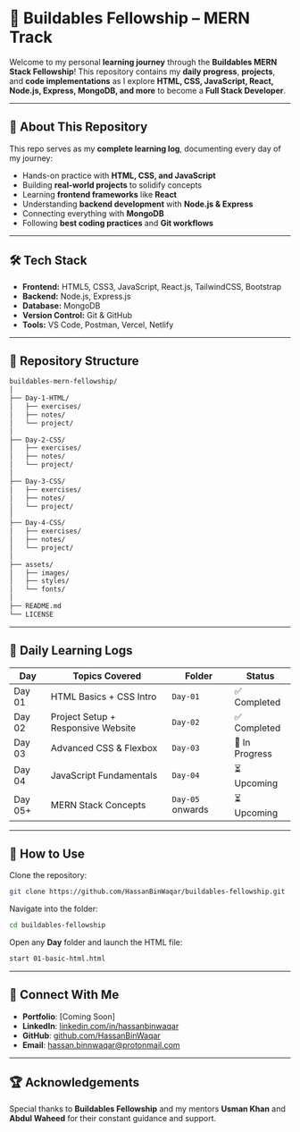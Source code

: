 
# 🚀 Buildables Fellowship – MERN Track

Welcome to my personal **learning journey** through the **Buildables MERN Stack Fellowship**!
This repository contains my **daily progress**, **projects**, and **code implementations** as I explore **HTML, CSS, JavaScript, React, Node.js, Express, MongoDB, and more** to become a **Full Stack Developer**.

---

## 📌 About This Repository

This repo serves as my **complete learning log**, documenting every day of my journey:

* Hands-on practice with **HTML, CSS, and JavaScript**
* Building **real-world projects** to solidify concepts
* Learning **frontend frameworks** like **React**
* Understanding **backend development** with **Node.js & Express**
* Connecting everything with **MongoDB**
* Following **best coding practices** and **Git workflows**

---

## 🛠 Tech Stack

* **Frontend:** HTML5, CSS3, JavaScript, React.js, TailwindCSS, Bootstrap
* **Backend:** Node.js, Express.js
* **Database:** MongoDB
* **Version Control:** Git & GitHub
* **Tools:** VS Code, Postman, Vercel, Netlify

---

## 📂 Repository Structure

```bash
buildables-mern-fellowship/
│
├── Day-1-HTML/
│   ├── exercises/
│   ├── notes/
│   └── project/
│
├── Day-2-CSS/
│   ├── exercises/
│   ├── notes/
│   └── project/
│
├── Day-3-CSS/
│   ├── exercises/
│   ├── notes/
│   └── project/
│
├── Day-4-CSS/
│   ├── exercises/
│   ├── notes/
│   └── project/
│
├── assets/
│   ├── images/
│   ├── styles/
│   └── fonts/
│
├── README.md
└── LICENSE

```

---

## 📅 Daily Learning Logs

| **Day** | **Topics Covered**                 | **Folder**       | **Status**     |
| ------- | ---------------------------------- | ---------------- | -------------- |
| Day 01  | HTML Basics + CSS Intro            | `Day-01`         | ✅ Completed    |
| Day 02  | Project Setup + Responsive Website | `Day-02`         | ✅ Completed    |
| Day 03  | Advanced CSS & Flexbox             | `Day-03`         | 🔄 In Progress |
| Day 04  | JavaScript Fundamentals            | `Day-04`         | ⏳ Upcoming     |
| Day 05+ | MERN Stack Concepts                | `Day-05` onwards | ⏳ Upcoming     |

---


## 🧩 How to Use

Clone the repository:

```bash
git clone https://github.com/HassanBinWaqar/buildables-fellowship.git
```

Navigate into the folder:

```bash
cd buildables-fellowship
```

Open any **Day** folder and launch the HTML file:

```bash
start 01-basic-html.html
```

---

## 🔗 Connect With Me

* **Portfolio**: \[Coming Soon]
* **LinkedIn**: [linkedin.com/in/hassanbinwaqar](https://linkedin.com/in/hassanbinwaqar)
* **GitHub**: [github.com/HassanBinWaqar](https://github.com/HassanBinWaqar)
* **Email**: [hassan.binnwaqar@protonmail.com](mailto:hassan.binnwaqar@protonmail.com)

---

## 🏆 Acknowledgements

Special thanks to **Buildables Fellowship** and my mentors **Usman Khan** and **Abdul Waheed** for their constant guidance and support.
